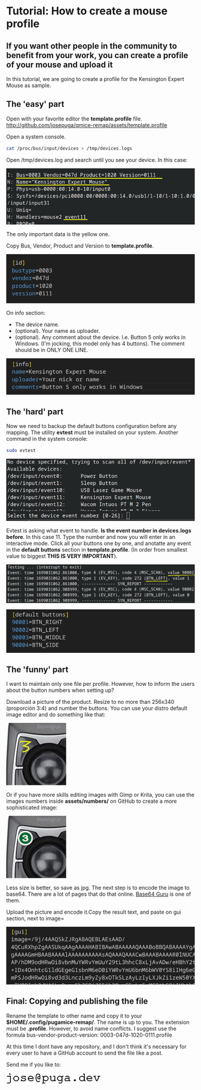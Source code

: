 # Tutorial: How to create a mouse profile

## If you want other people in the community to benefit from your work, you can create a profile of your mouse and upload it

In this tutorial, we are going to create a profile for the Kensington Expert Mouse as sample.

## The 'easy' part

Open with your favorite editor the **template.profile** file. <http://github.com/josepuga/qmice-remap/assets/template.profile>

Open a system console.

```bash
cat /proc/bus/input/devices > /tmp/devices.logs
```

Open /tmp/devices.log and search until you see your device. In this case:

![Input Devices](./images/input-devices.png)

The only important data is the yellow one.

Copy Bus, Vendor, Product and Version to **template.profile**.

![id Section](./images/id-section.png)

On info section:

- The device name.
- (optional). Your name as uploader.
- (optional). Any comment about the device. I.e. Button 5 only works in Windows. (I'm jocking, this model only has 4 buttons). The comment should be in ONLY ONE LINE.

![info Section](./images/info-section.png)

## The 'hard' part

Now we need to backup the default buttons configuration before any mapping. The utility **evtest** must be installed on your system. Another command in the system console:

```bash
sudo evtest
```

![evtest](./images/evtest.png)

Evtest is asking what event to handle. **Is the event number in devices.logs before**. In this case 11. Type the number and now you will enter in an interactive mode. Click all your buttons one by one, and anotatte any event in the **default buttons** section in **template.profile**. (In order from smallest value to biggest **THIS IS VERY IMPORTANT**).

![evtest testing](./images/evtest-testing.png)

![default buttons Section](./images/default-buttons-section.png)

## The 'funny' part

I want to maintain only one file per profile. However, how to inform the users about the button numbers when setting up?

Download a picture of the product. Resize to no more than 256x340 (proporción 3:4) and number the buttons. You can use your distro default image editor and do something like that:

![simple image](./images/number-image-bad.png)

Or if you have more skills editing images with Gimp or Krita, you can use the images numbers inside **assets/numbers/** on GitHub to create a more sophisticated image:

![better image](./images/number-image-good.png)

Less size is better, so save as jpg. The next step is to encode the image to base64. There are a lot of pages that do that online. [Base64 Guru](https://base64.guru/converter/encode/image/png) is one of them.

Upload the picture and encode it.Copy the result text, and paste on gui section, next to image=

![Base64 Encode](./images/gui-image-base64.png)

## Final: Copying and publishing the file

Rename the template to other name and copy it to your **$HOME/.config/pugamice-remap/**. The name is up to you. The extension must be **.profile**. However, to avoid name conflicts. I suggest use the formula bus-vendor-product-version: 0003-047d-1020-0111.profile

At this time I dont have any repository, and I don't think it's necessary for every user to have a GitHub account to send the file like a post.

Send me if you like to:

![josepuga](images/AT-josepuga.gif)
